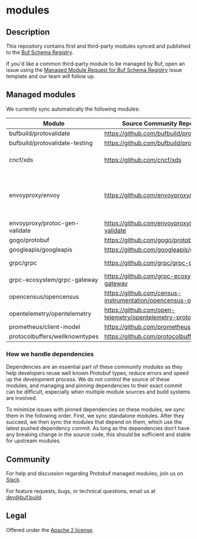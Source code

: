 # modules

## Description

This repository contains first and third-party modules synced and published to the [Buf Schema Registry][bsr].

If you'd like a common third-party module to be managed by Buf, open an issue using the [Managed Module Request for Buf 
Schema Registry][issue-template] issue template and our team will follow up.

## Managed modules

We currently sync automatically the following modules:

| Module | Source Community Repository | Depends on |
|---|---|---|
| bufbuild/protovalidate | https://github.com/bufbuild/protovalidate |  |
| bufbuild/protovalidate-testing | https://github.com/bufbuild/protovalidate | - bufbuild/protovalidate |
| cncf/xds | https://github.com/cncf/xds | - envoyproxy/protoc-gen-validate<br>- googleapis/googleapis |
| envoyproxy/envoy | https://github.com/envoyproxy/envoy | - cncf/xds<br>- googleapis/googleapis<br>- opencensus/opencensus<br>- opentelemetry/opentelemetry<br>- prometheus/client-model |
| envoyproxy/protoc-gen-validate | https://github.com/envoyproxy/protoc-gen-validate |  |
| gogo/protobuf | https://github.com/gogo/protobuf |  |
| googleapis/googleapis | https://github.com/googleapis/googleapis |  |
| grpc/grpc | https://github.com/grpc/grpc-proto | - envoyproxy/envoy<br>- googleapis/googleapis |
| grpc-ecosystem/grpc-gateway | https://github.com/grpc-ecosystem/grpc-gateway | - googleapis/googleapis |
| opencensus/opencensus | https://github.com/census-instrumentation/opencensus-proto |  |
| opentelemetry/opentelemetry | https://github.com/open-telemetry/opentelemetry-proto |  |
| prometheus/client-model | https://github.com/prometheus/client_model |  |
| protocolbuffers/wellknowntypes | https://github.com/protocolbuffers/protobuf |  |

### How we handle dependencies

Dependencies are an essential part of these community modules as they help developers reuse well
known Protobuf types, reduce errors and speed up the development process. We do not control the
source of these modules, and managing and pinning dependencies to their exact commit can be
difficult, especially when multiple module sources and build systems are involved.

To minimize issues with pinned dependencies on these modules, we sync them in the following order.
First, we sync standalone modules. After they succeed, we then sync the modules that depend on them,
which use the latest pushed dependency commit. As long as the dependencies don’t have any breaking
change in the source code, this should be sufficient and stable for upstream modules.

## Community

For help and discussion regarding Protobuf managed modules, join us on
[Slack][slack].

For feature requests, bugs, or technical questions, email us at [dev@buf.build](dev@buf.build).

## Legal

Offered under the [Apache 2 license][license].

[bsr]: https://buf.build/explore 
[issue-template]: https://github.com/bufbuild/modules/issues/new?assignees=&labels=Feature&template=managed-module-request-for-buf-schema-registry.md&title=Managed+Module+request+for+Buf+Schema+Registry
[license]: https://github.com/bufbuild/modules/blob/main/LICENSE
[slack]: https://buf.build/links/slack
